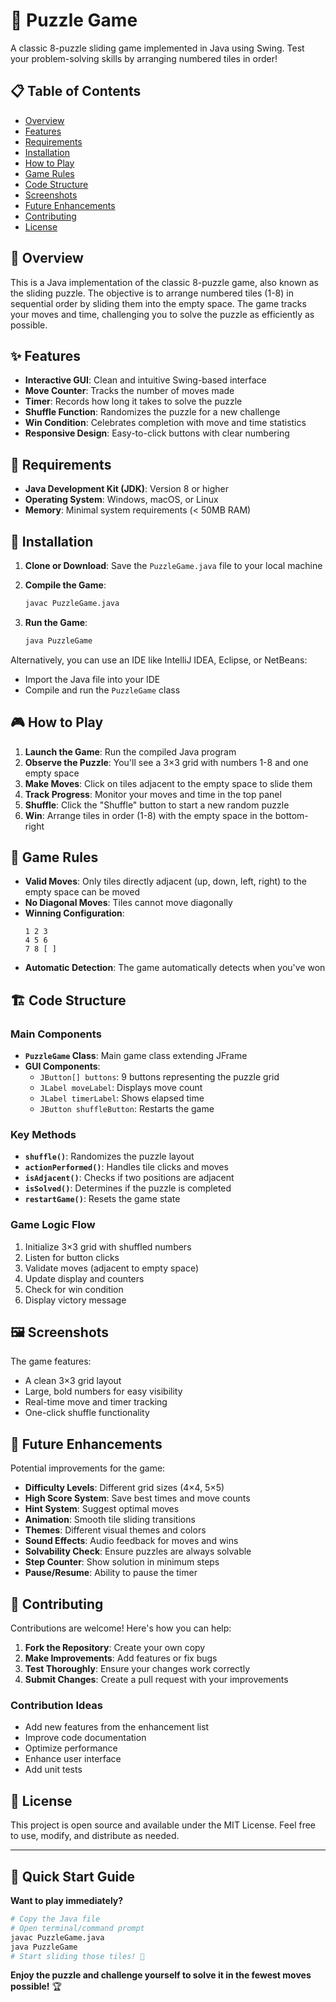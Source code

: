 # 🧩 Puzzle Game

A classic 8-puzzle sliding game implemented in Java using Swing. Test your problem-solving skills by arranging numbered tiles in order!

## 📋 Table of Contents
- [Overview](#overview)
- [Features](#features)
- [Requirements](#requirements)
- [Installation](#installation)
- [How to Play](#how-to-play)
- [Game Rules](#game-rules)
- [Code Structure](#code-structure)
- [Screenshots](#screenshots)
- [Future Enhancements](#future-enhancements)
- [Contributing](#contributing)
- [License](#license)

## 🎯 Overview

This is a Java implementation of the classic 8-puzzle game, also known as the sliding puzzle. The objective is to arrange numbered tiles (1-8) in sequential order by sliding them into the empty space. The game tracks your moves and time, challenging you to solve the puzzle as efficiently as possible.

## ✨ Features

- **Interactive GUI**: Clean and intuitive Swing-based interface
- **Move Counter**: Tracks the number of moves made
- **Timer**: Records how long it takes to solve the puzzle
- **Shuffle Function**: Randomizes the puzzle for a new challenge
- **Win Condition**: Celebrates completion with move and time statistics
- **Responsive Design**: Easy-to-click buttons with clear numbering

## 🔧 Requirements

- **Java Development Kit (JDK)**: Version 8 or higher
- **Operating System**: Windows, macOS, or Linux
- **Memory**: Minimal system requirements (< 50MB RAM)

## 🚀 Installation

1. **Clone or Download**: Save the `PuzzleGame.java` file to your local machine

2. **Compile the Game**:
   ```bash
   javac PuzzleGame.java
   ```

3. **Run the Game**:
   ```bash
   java PuzzleGame
   ```

Alternatively, you can use an IDE like IntelliJ IDEA, Eclipse, or NetBeans:
- Import the Java file into your IDE
- Compile and run the `PuzzleGame` class

## 🎮 How to Play

1. **Launch the Game**: Run the compiled Java program
2. **Observe the Puzzle**: You'll see a 3×3 grid with numbers 1-8 and one empty space
3. **Make Moves**: Click on tiles adjacent to the empty space to slide them
4. **Track Progress**: Monitor your moves and time in the top panel
5. **Shuffle**: Click the "Shuffle" button to start a new random puzzle
6. **Win**: Arrange tiles in order (1-8) with the empty space in the bottom-right

## 📖 Game Rules

- **Valid Moves**: Only tiles directly adjacent (up, down, left, right) to the empty space can be moved
- **No Diagonal Moves**: Tiles cannot move diagonally
- **Winning Configuration**: 
  ```
  1 2 3
  4 5 6
  7 8 [ ]
  ```
- **Automatic Detection**: The game automatically detects when you've won

## 🏗️ Code Structure

### Main Components

- **`PuzzleGame` Class**: Main game class extending JFrame
- **GUI Components**:
  - `JButton[] buttons`: 9 buttons representing the puzzle grid
  - `JLabel moveLabel`: Displays move count
  - `JLabel timerLabel`: Shows elapsed time
  - `JButton shuffleButton`: Restarts the game

### Key Methods

- **`shuffle()`**: Randomizes the puzzle layout
- **`actionPerformed()`**: Handles tile clicks and moves
- **`isAdjacent()`**: Checks if two positions are adjacent
- **`isSolved()`**: Determines if the puzzle is completed
- **`restartGame()`**: Resets the game state

### Game Logic Flow

1. Initialize 3×3 grid with shuffled numbers
2. Listen for button clicks
3. Validate moves (adjacent to empty space)
4. Update display and counters
5. Check for win condition
6. Display victory message

## 🖼️ Screenshots

The game features:
- A clean 3×3 grid layout
- Large, bold numbers for easy visibility
- Real-time move and timer tracking
- One-click shuffle functionality

## 🔮 Future Enhancements

Potential improvements for the game:

- **Difficulty Levels**: Different grid sizes (4×4, 5×5)
- **High Score System**: Save best times and move counts
- **Hint System**: Suggest optimal moves
- **Animation**: Smooth tile sliding transitions
- **Themes**: Different visual themes and colors
- **Sound Effects**: Audio feedback for moves and wins
- **Solvability Check**: Ensure puzzles are always solvable
- **Step Counter**: Show solution in minimum steps
- **Pause/Resume**: Ability to pause the timer

## 🤝 Contributing

Contributions are welcome! Here's how you can help:

1. **Fork the Repository**: Create your own copy
2. **Make Improvements**: Add features or fix bugs
3. **Test Thoroughly**: Ensure your changes work correctly
4. **Submit Changes**: Create a pull request with your improvements

### Contribution Ideas
- Add new features from the enhancement list
- Improve code documentation
- Optimize performance
- Enhance user interface
- Add unit tests

## 📄 License

This project is open source and available under the MIT License. Feel free to use, modify, and distribute as needed.

---

## 🎯 Quick Start Guide

**Want to play immediately?**

```bash
# Copy the Java file
# Open terminal/command prompt
javac PuzzleGame.java
java PuzzleGame
# Start sliding those tiles! 🧩
```

**Enjoy the puzzle and challenge yourself to solve it in the fewest moves possible!** 🏆

